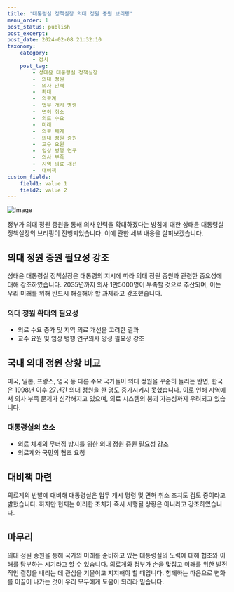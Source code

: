 ```yaml
---
title: '대통령실 정책실장 의대 정원 증원 브리핑'
menu_order: 1
post_status: publish
post_excerpt: 
post_date: 2024-02-08 21:32:10
taxonomy:
    category:
        - 정치
    post_tag:
        - 성태윤 대통령실 정책실장
        -  의대 정원
        -  의사 인력
        -  확대
        -  의료계
        -  업무 개시 명령
        -  면허 취소
        -  의료 수요
        -  미래
        -  의료 체계
        -  의대 정원 증원
        -  교수 요원
        -  임상 병행 연구
        -  의사 부족
        -  지역 의료 개선
        -  대비책
custom_fields:
    field1: value 1
    field2: value 2
---
```


![Image](https://imgnews.pstatic.net/image/014/2024/02/08/0005140435_001_20240208161502101.jpg?type=w647)

정부가 의대 정원 증원을 통해 의사 인력을 확대하겠다는 방침에 대한 성태윤 대통령실 정책실장의 브리핑이 진행되었습니다. 이에 관한 세부 내용을 살펴보겠습니다.
## 의대 정원 증원 필요성 강조
성태윤 대통령실 정책실장은 대통령의 지시에 따라 의대 정원 증원과 관련한 중요성에 대해 강조하였습니다. 2035년까지 의사 1만5000명이 부족할 것으로 추산되며, 이는 우리 미래를 위해 반드시 해결해야 할 과제라고 강조했습니다.
### 의대 정원 확대의 필요성
- 의료 수요 증가 및 지역 의료 개선을 고려한 결과
- 교수 요원 및 임상 병행 연구의사 양성 필요성 강조
## 국내 의대 정원 상황 비교
미국, 일본, 프랑스, 영국 등 다른 주요 국가들이 의대 정원을 꾸준히 늘리는 반면, 한국은 1998년 이후 27년간 의대 정원을 한 명도 증가시키지 못했습니다. 이로 인해 지역에서 의사 부족 문제가 심각해지고 있으며, 의료 시스템의 붕괴 가능성까지 우려되고 있습니다.
### 대통령실의 호소
- 의료 체계의 무너짐 방지를 위한 의대 정원 증원 필요성 강조
- 의료계와 국민의 협조 요청
## 대비책 마련
의료계의 반발에 대비해 대통령실은 업무 개시 명령 및 면허 취소 조치도 검토 중이라고 밝혔습니다. 하지만 현재는 이러한 조치가 즉시 시행될 상황은 아니라고 강조하였습니다.
## 마무리
의대 정원 증원을 통해 국가의 미래를 준비하고 있는 대통령실의 노력에 대해 협조와 이해를 당부하는 시기라고 할 수 있습니다. 의료계와 정부가 손을 맞잡고 미래를 위한 발전적인 결정을 내리는 데 관심을 기울이고 지지해야 할 때입니다. 함께하는 마음으로 변화를 이끌어 나가는 것이 우리 모두에게 도움이 되리라 믿습니다.
